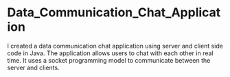 # Data_Communication_Chat_Application
I created a data communication chat application using server and client side code in Java. The application allows users to chat with each other in real time. It uses a socket programming model to communicate between the server and clients.
